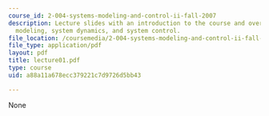 ```yaml
---
course_id: 2-004-systems-modeling-and-control-ii-fall-2007
description: Lecture slides with an introduction to the course and overview of system
  modeling, system dynamics, and system control.
file_location: /coursemedia/2-004-systems-modeling-and-control-ii-fall-2007/a88a11a678ecc379221c7d9726d5bb43_lecture01.pdf
file_type: application/pdf
layout: pdf
title: lecture01.pdf
type: course
uid: a88a11a678ecc379221c7d9726d5bb43

---
```

None